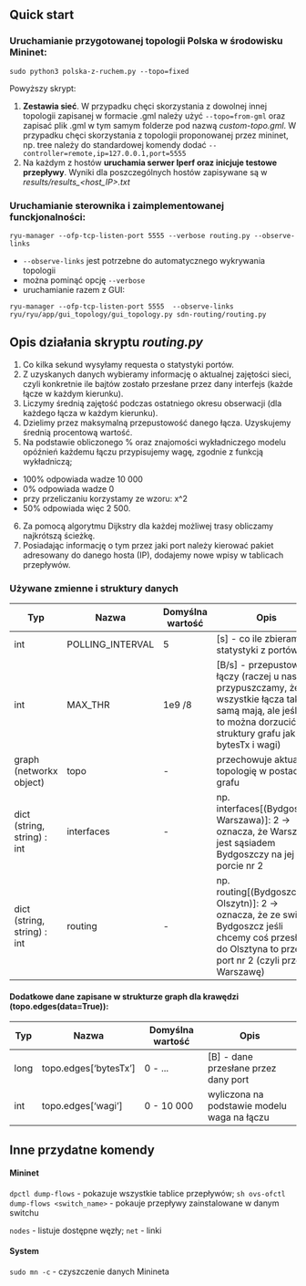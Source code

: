 ## Quick start

### Uruchamianie przygotowanej topologii Polska w środowisku Mininet:

`sudo python3 polska-z-ruchem.py --topo=fixed` 

Powyższy skrypt:
1. **Zestawia sieć**. W przypadku chęci skorzystania z dowolnej innej topologii zapisanej w formacie .gml należy użyć `--topo=from-gml` oraz zapisać plik .gml w tym samym folderze pod nazwą *custom-topo.gml*. W przypadku chęci skorzystania z topologii proponowanej przez mininet, np. tree należy do standardowej komendy dodać `--controller=remote,ip=127.0.0.1,port=5555`
1. Na każdym z hostów **uruchamia serwer Iperf oraz inicjuje testowe przepływy**. Wyniki dla poszczególnych hostów zapisywane są w *results/results_<host_IP>.txt*


### Uruchamianie sterownika i zaimplementowanej funckjonalności:

`ryu-manager --ofp-tcp-listen-port 5555 --verbose routing.py --observe-links` 

* `--observe-links` jest potrzebne do automatycznego wykrywania topologii
* można pominąć opcję `--verbose`
* uruchamianie razem z GUI:

`ryu-manager --ofp-tcp-listen-port 5555  --observe-links ryu/ryu/app/gui_topology/gui_topology.py sdn-routing/routing.py`


## Opis działania skryptu *routing.py*

1. Co kilka sekund wysyłamy requesta o statystyki portów.
1. Z uzyskanych danych wybieramy informację o aktualnej zajętości sieci, czyli konkretnie ile bajtów zostało przesłane przez dany interfejs (każde łącze w każdym kierunku).
1. Liczymy średnią zajętość podczas ostatniego okresu obserwacji (dla każdego łącza w każdym kierunku).
1. Dzielimy przez maksymalną przepustowość danego łącza. Uzyskujemy średnią procentową wartość.
1. Na podstawie obliczonego % oraz znajomości wykładniczego modelu opóźnień każdemu łączu przypisujemy wagę, zgodnie z funkcją wykładniczą;
  - 100% odpowiada wadze 10 000
  - 0% odpowiada wadze 0
  - przy przeliczaniu korzystamy ze wzoru: x^2
  - 50% odpowiada więc 2 500.
6. Za pomocą algorytmu Dijkstry dla każdej możliwej trasy obliczamy najkrótszą ścieżkę.
1. Posiadając informację o tym przez jaki port należy kierować pakiet adresowany do danego hosta (IP), dodajemy nowe wpisy w tablicach przepływów.


### Używane zmienne i struktury danych

| Typ  | Nazwa | Domyślna wartość | Opis |
| ------------- | ------------- | ------------- | ------------- |
| int  | POLLING_INTERVAL  | 5 | [s] - co ile zbieramy statystyki z portów |
| int | MAX_THR | 1e9 /8 | [B/s] - przepustowość łączy (raczej u nas przypuszczamy, że wszystkie łącza taką samą mają, ale jeśli nie to można dorzucić do struktury grafu jak bytesTx i wagi) |
| graph (networkx object) | topo | - | przechowuje aktualną topologię w postaci grafu |
| dict (string, string) : int | interfaces | - | np. interfaces[(Bydgoszcz, Warszawa)]: 2 -> oznacza, że Warszawa jest sąsiadem Bydgoszczy na jej porcie nr 2 |
| dict (string, string) : int | routing | - | np. routing[(Bydgoszcz, Olszytn)]: 2 -> oznacza, że ze switcha Bydgoszcz jeśli chcemy coś przesłać do Olsztyna to przez port nr 2 (czyli przez Warszawę) |


#### Dodatkowe dane zapisane w strukturze graph dla krawędzi (topo.edges(data=True)):
| Typ  | Nazwa | Domyślna wartość | Opis |
| ------------- | ------------- | ------------- | ------------- |
| long | topo.edges[‘bytesTx’] | 0 - ... | [B] - dane przesłane przez dany port |
| int | topo.edges[‘wagi’] | 0 - 10 000 | wyliczona na podstawie modelu waga na łączu |


## Inne przydatne komendy

#### Mininet

`dpctl dump-flows` - pokazuje wszystkie tablice przepływów; `sh ovs-ofctl dump-flows <switch_name>` - pokauje przepływy zainstalowane w danym switchu

`nodes` - listuje dostępne węzły; `net` - linki

#### System

`sudo mn -c` - czyszczenie danych Minineta

